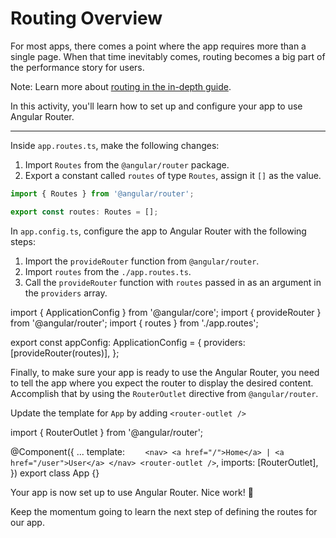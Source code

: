 # Routing Overview

For most apps, there comes a point where the app requires more than a single page. When that time inevitably comes, routing becomes a big part of the performance story for users.

Note: Learn more about [routing in the in-depth guide](/guide/routing).

In this activity, you'll learn how to set up and configure your app to use Angular Router.

<hr>

<docs-workflow>

<docs-step title="Create an app.routes.ts file">

Inside `app.routes.ts`, make the following changes:

1. Import `Routes` from the `@angular/router` package.
2. Export a constant called `routes` of type `Routes`, assign it `[]` as the value.

```ts
import { Routes } from '@angular/router';

export const routes: Routes = [];
```

</docs-step>

<docs-step title="Add routing to provider">

In `app.config.ts`, configure the app to Angular Router with the following steps:

1. Import the `provideRouter` function from `@angular/router`.
1. Import `routes` from the `./app.routes.ts`.
1. Call the `provideRouter` function with `routes` passed in as an argument in the `providers` array.

<docs-code language="ts" highlight="[2,3,6]">
import { ApplicationConfig } from '@angular/core';
import { provideRouter } from '@angular/router';
import { routes } from './app.routes';

export const appConfig: ApplicationConfig = {
providers: [provideRouter(routes)],
};
</docs-code>

</docs-step>

<docs-step title="Import `RouterOutlet` in the component">

Finally, to make sure your app is ready to use the Angular Router, you need to tell the app where you expect the router to display the desired content. Accomplish that by using the `RouterOutlet` directive from `@angular/router`.

Update the template for `App` by adding `<router-outlet />`

<docs-code language="angular-ts" highlight="[11]">
import { RouterOutlet } from '@angular/router';

@Component({
...
template: `     <nav>
      <a href="/">Home</a>
      |
      <a href="/user">User</a>
    </nav>
    <router-outlet />
  `,
imports: [RouterOutlet],
})
export class App {}
</docs-code>

</docs-step>

</docs-workflow>

Your app is now set up to use Angular Router. Nice work! 🙌

Keep the momentum going to learn the next step of defining the routes for our app.
